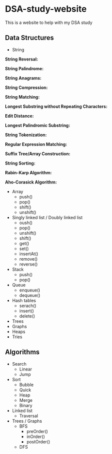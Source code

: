 # DSA-study-website
This is a website to help with my DSA study

## Data Structures

- String

**String Reversal:**

**String Palindrome:**

**String Anagrams:**

**String Compression:**

**String Matching:**

**Longest Substring without Repeating Characters:**

**Edit Distance:**

**Longest Palindromic Substring:**

**String Tokenization:**

**Regular Expression Matching:**

**Suffix Tree/Array Construction:**

**String Sorting:**

**Rabin-Karp Algorithm:**

**Aho-Corasick Algorithm:**

- Array
  - push()
  - pop()
  - shift()
  - unshift()
- Singly linked list / Doubly linked list
  - oush()
  - pop()
  - unshift()
  - shift()
  - get()
  - set()
  - insertAt()
  - remove()
  - reverse()
- Stack
  - push()
  - pop()
- Queue
  - enqueue()
  - dequeue()
- Hash tables
  - serach()
  - insert()
  - delete()  
- Trees
- Graphs
- Heaps
- Tries
  
## Algorithms
- Search
  - Linear
  - Jump
- Sort
  -  Bubble
  -  Quick
  -  Heap
  -  Merge
  -  Binary
- Linked list
  - Traversal
- Trees / Graphs
  - BFS
    - preOrder()
    - inOrder()
    - postOrder()
  - DFS

